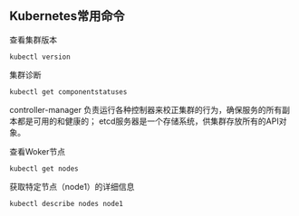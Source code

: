 ## Kubernetes常用命令

查看集群版本

```
kubectl version
```

集群诊断

```
kubectl get componentstatuses
```

controller-manager 负责运行各种控制器来校正集群的行为，确保服务的所有副本都是可用的和健康的；
etcd服务器是一个存储系统，供集群存放所有的API对象。

查看Woker节点

```
kubectl get nodes
```

获取特定节点（node1）的详细信息

```
kubectl describe nodes node1
```

